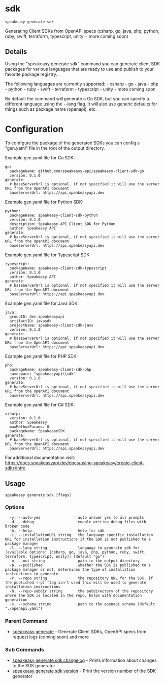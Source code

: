 # sdk  
`speakeasy generate sdk`  


Generating Client SDKs from OpenAPI specs (csharp, go, java, php, python, ruby, swift, terraform, typescript, unity + more coming soon)  

## Details

Using the "speakeasy generate sdk" command you can generate client SDK packages for various languages
that are ready to use and publish to your favorite package registry.

The following languages are currently supported:
	- csharp
	- go
	- java
	- php
	- python
	- ruby
	- swift
	- terraform
	- typescript
	- unity
	- more coming soon

By default the command will generate a Go SDK, but you can specify a different language using the --lang flag.
It will also use generic defaults for things such as package name (openapi), etc.

# Configuration

To configure the package of the generated SDKs you can config a "gen.yaml" file in the root of the output directory.

Example gen.yaml file for Go SDK:

```
go:
  packageName: github.com/speakeasy-api/speakeasy-client-sdk-go
  version: 0.1.0
generate:
  # baseServerUrl is optional, if not specified it will use the server URL from the OpenAPI document 
  baseServerUrl: https://api.speakeasyapi.dev 
```

Example gen.yaml file for Python SDK:

```
python:
  packageName: speakeasy-client-sdk-python
  version: 0.1.0
  description: Speakeasy API Client SDK for Python
  author: Speakeasy API
generate:
  # baseServerUrl is optional, if not specified it will use the server URL from the OpenAPI document 
  baseServerUrl: https://api.speakeasyapi.dev 
```

Example gen.yaml file for Typescript SDK:

```
typescript:
  packageName: speakeasy-client-sdk-typescript
  version: 0.1.0
  author: Speakeasy API
generate:
  # baseServerUrl is optional, if not specified it will use the server URL from the OpenAPI document 
  baseServerUrl: https://api.speakeasyapi.dev 
```

Example gen.yaml file for Java SDK:

```
java:
  groupID: dev.speakeasyapi
  artifactID: javasdk
  projectName: speakeasy-client-sdk-java
  version: 0.1.0
generate:
  # baseServerUrl is optional, if not specified it will use the server URL from the OpenAPI document 
  baseServerUrl: https://api.speakeasyapi.dev 
```

Example gen.yaml file for PHP SDK:

```
php:
  packageName: speakeasy-client-sdk-php
  namespace: "speakeasyapi\\sdk"
  version: 0.1.0
generate:
  # baseServerUrl is optional, if not specified it will use the server URL from the OpenAPI document 
  baseServerUrl: https://api.speakeasyapi.dev 
```

Example gen.yaml file for C# SDK:

```
csharp:
  version: 0.1.0
  author: Speakeasy
  maxMethodParams: 0
  packageName: SpeakeasySDK
generate:
  # baseServerUrl is optional, if not specified it will use the server URL from the OpenAPI document
  baseServerUrl: https://api.speakeasyapi.dev 
```

For additional documentation visit: https://docs.speakeasyapi.dev/docs/using-speakeasy/create-client-sdks/intro


## Usage

```
speakeasy generate sdk [flags]
```

### Options

```
  -y, --auto-yes                 auto answer yes to all prompts
  -d, --debug                    enable writing debug files with broken code
  -h, --help                     help for sdk
  -i, --installationURL string   the language specific installation URL for installation instructions if the SDK is not published to a package manager
  -l, --lang string              language to generate sdk for (available options: [csharp, go, java, php, python, ruby, swift, terraform, typescript, unity]) (default "go")
  -o, --out string               path to the output directory
  -p, --published                whether the SDK is published to a package manager or not, determines the type of installation instructions to generate
  -r, --repo string              the repository URL for the SDK, if the published (-p) flag isn't used this will be used to generate installation instructions
  -b, --repo-subdir string       the subdirectory of the repository where the SDK is located in the repo, helps with documentation generation
  -s, --schema string            path to the openapi schema (default "./openapi.yaml")
```

### Parent Command

* [speakeasy generate](../README.md)	 - Generate Client SDKs, OpenAPI specs from request logs (coming soon) and more
### Sub Commands

* [speakeasy generate sdk changelog](changelog.md)	 - Prints information about changes to the SDK generator
* [speakeasy generate sdk version](version.md)	 - Print the version number of the SDK generator
